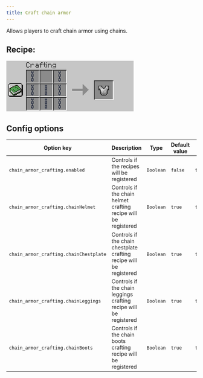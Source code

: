 ```yaml
---
title: Craft chain armor
---
```

Allows players to craft chain armor using chains.
## Recipe:
![The Recipe](/img/chain_armor_crafting.png)

## Config options

| Option key                         | Description                                                     | Type      | Default value | Possible values |
|------------------------------------|-----------------------------------------------------------------|-----------|---------------|-----------------|
| `chain_armor_crafting.enabled`     | Controls if the recipes will be registered                      | `Boolean` | `false`       | `true/false`    |
| `chain_armor_crafting.chainHelmet` | Controls if the chain helmet crafting recipe will be registered | `Boolean` | `true`        | `true/false`    |
| `chain_armor_crafting.chainChestplate` | Controls if the chain chestplate crafting recipe will be registered | `Boolean` | `true`        | `true/false`    |
| `chain_armor_crafting.chainLeggings` | Controls if the chain leggings crafting recipe will be registered | `Boolean` | `true`        | `true/false`    |
| `chain_armor_crafting.chainBoots` | Controls if the chain boots crafting recipe will be registered | `Boolean` | `true`        | `true/false`    |